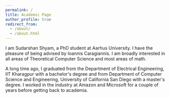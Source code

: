 ```yaml
---
permalink: /
title: Academic Page
author_profile: true
redirect_from: 
  - /about/
  - /about.html
---
```


I am Sudarshan Shyam, a PhD student at Aarhus University. I have the pleasure of being advised by Ioannis Caragiannis. I am broadly interested in all areas of Theoretical Computer Science and most areas of math.

A long time ago, I graduated from the Department of Electrical Engineering, IIT Kharagpur with a bachelor's degree and from Department of Computer Science and Engineering, University of California San Diego with a master's degree. I worked in the industry at Amazon and Microsoft for a couple of years before getting back to academia.

